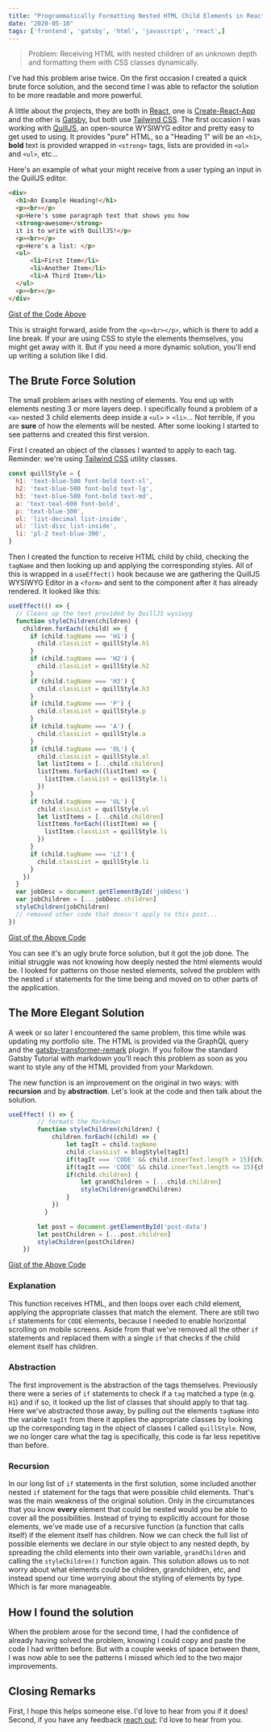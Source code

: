 ```yaml
---
title: "Programmatically Formatting Nested HTML Child Elements in React"
date: "2020-05-10"
tags: ['frontend', 'gatsby', 'html', 'javascript', 'react',]
---
```


> Problem: Receiving HTML with nested children of an unknown depth and formatting them with CSS classes dynamically.

I've had this problem arise twice. On the first occasion I created a quick brute force solution, and the second time I was able to refactor the solution to be more readable and more powerful.

A little about the projects, they are both in [React](http://reactjs.org/), one is [Create-React-App](https://create-react-app.dev/) and the other is [Gatsby](https://www.gatsbyjs.org/), but both use [Tailwind CSS](tailwindcss.com).
The first occasion I was working with [QuillJS](https://quilljs.com/), an open-source WYSIWYG editor and pretty easy to get used to using. It provides "pure" HTML, so a "Heading 1" will be an `<h1>`, **bold** text is provided wrapped in `<strong>` tags, lists are provided in `<ol>` and `<ul>`, etc...

Here's an example of what your might receive from a user typing an input in the QuillJS editor.

```html
<div>
  <h1>An Example Heading!</h1>
  <p><br></p>
  <p>Here's some paragraph text that shows you how
  <strong>awesome</strong>
  it is to write with QuillJS!</p>
  <p><br></p>
  <p>Here's a list: </p>
  <ul>
      <li>First Item</li>
      <li>Another Item</li>
      <li>A Third Item</li>
  </ul>
  <p><br></p>
</div>

```

[Gist of the Code Above](https://gist.github.com/pickleat/0e264dffe787e104edb2cd0b2919233a.js)

This is straight forward, aside from the `<p><br></p>`, which is there to add a line break. If your are using CSS to style the elements themselves, you might get away with it. But if you need a more dynamic solution, you'll end up writing a solution like I did.

## The Brute Force Solution

The small problem arises with nesting of elements. You end up with elements nesting 3 or more layers deep. I specifically found a problem of a `<a>` nested 3 child elements deep inside a `<ul>` > `<li>`...
Not terrible, if you are __sure__ of how the elements will be nested. After some looking I started to see patterns and created this first version.

First I created an object of the classes I wanted to apply to each tag. Reminder: we're using [Tailwind CSS](tailwindcss.com) utility classes.

```js
const quillStyle = {
  h1: 'text-blue-500 font-bold text-xl',
  h2: 'text-blue-500 font-bold text-lg',
  h3: 'text-blue-500 font-bold text-md',
  a: 'text-teal-600 font-bold',
  p: 'text-blue-300',
  ol: 'list-decimal list-inside',
  ul: 'list-disc list-inside',
  li: 'pl-2 text-blue-300',
}

```

Then I created the function to receive HTML child by child, checking the `tagName` and then looking up and applying the corresponding styles.
All of this is wrapped in a `useEffect()` hook because we are gathering the QuillJS WYSIWYG Editor in a `<form>` and sent to the component after it has already rendered.
It looked like this:

```js
useEffect(() => {
  // Cleans up the text provided by QuillJS wysiwyg
  function styleChildren(children) {
    children.forEach((child) => {
      if (child.tagName === 'H1') {
        child.classList = quillStyle.h1
      }
      if (child.tagName === 'H2') {
        child.classList = quillStyle.h2
      }
      if (child.tagName === 'H3') {
        child.classList = quillStyle.h3
      }
      if (child.tagName === 'P') {
        child.classList = quillStyle.p
      }
      if (child.tagName === 'A') {
        child.classList = quillStyle.a
      }
      if (child.tagName === 'OL') {
        child.classList = quillStyle.ol
        let listItems = [...child.children]
        listItems.forEach((listItem) => {
          listItem.classList = quillStyle.li
        })
      }
      if (child.tagName === 'UL') {
        child.classList = quillStyle.ul
        let listItems = [...child.children]
        listItems.forEach((listItem) => {
          listItem.classList = quillStyle.li
        })
      }
      if (child.tagName === 'LI') {
        child.classList = quillStyle.li
      }
    })
  }
  var jobDesc = document.getElementById('jobDesc')
  var jobChildren = [...jobDesc.children]
  styleChildren(jobChildren)
  // removed other code that doesn't apply to this post...
})
```

[Gist of the Above Code](https://gist.github.com/pickleat/0474d89b4df1f0632992f541c44129b5)

You can see it's an ugly brute force solution, but it got the job done.
The initial struggle was not knowing how deeply nested the html elements would be. I looked for patterns on those nested elements, solved the problem with the nested `if` statements for the time being and moved on to other parts of the application.

## The More Elegant Solution

A week or so later I encountered the same problem, this time while was updating my portfolio site. The HTML is provided via the GraphQL query and the [gatsby-transformer-remark](https://www.gatsbyjs.org/packages/gatsby-transformer-remark/) plugin. If you follow the standard Gatsby Tutorial with markdown you'll reach this problem as soon as you want to style any of the HTML provided from your Markdown.

The new function is an improvement on the original in two ways: with **recursion** and by **abstraction**. Let's look at the code and then talk about the solution.

```js
useEffect( () => {
        // formats the Markdown
        function styleChildren(children) {
            children.forEach((child) => {
                let tagIt = child.tagName
                child.classList = blogStyle[tagIt]
                if(tagIt === 'CODE' && child.innerText.length > 15){child.classList = longCode[tagIt]}
                if(tagIt === 'CODE' && child.innerText.length <= 15){child.classList = shortCode[tagIt]}
                if(child.children) {
                    let grandChildren = [...child.children]
                    styleChildren(grandChildren)
                }
            })
          }

        let post = document.getElementById('post-data')
        let postChildren = [...post.children]
        styleChildren(postChildren)
    })
```

[Gist of the Above Code](https://gist.github.com/pickleat/e66075084ac0f5716ac7d2a91a550287)

### Explanation

This function receives HTML, and then loops over each child element, applying the appropriate classes that match the element. There are still two `if` statements for `CODE` elements, because I needed to enable horizontal scrolling on mobile screens. Aside from that we've removed all the other `if` statements and replaced them with a single `if` that checks if the child element itself has children.

### Abstraction

The first improvement is the abstraction of the tags themselves. Previously there were a series of `if` statements to check if a `tag` matched a type (e.g. `H1`) and if so, it looked up the list of classes that should apply to that tag. Here we've abstracted those away, by pulling out the elements `tagName` into the variable `tagIt` from there it applies the appropriate classes by looking up the corresponding tag in the object of classes I called `quillStyle`. Now, we no longer care what the tag is specifically, this code is far less repetitive than before.

### Recursion

In our long list of `if` statements in the first solution, some included another nested `if` statement for the tags that were possible child elements. That's was the main weakness of the original solution. Only in the circumstances that you know __every__ element that could be nested would you be able to cover all the possibilities. Instead of trying to explicitly account for those elements, we've made use of a recursive function (a function that calls itself) if the element itself has children. Now we can check the full list of possible elements we declare in our style object to any nested depth, by spreading the child elements into their own variable, `grandChildren` and calling the  `styleChildren()` function again. This solution allows us to not worry about what elements _could_ be children, grandchildren, etc, and instead spend our time worrying about the styling of elements by type. Which is far more manageable.

## How I found the solution

When the problem arose for the second time, I had the confidence of already having solved the problem, knowing I could copy and paste the code I had written before. But with a couple weeks of space between them, I was now able to see the patterns I missed which led to the two major improvements.

## Closing Remarks

First, I hope this helps someone else. I'd love to hear from you if it does!
Second, if you have any feedback [reach out](/contact/); I'd love to hear from you.
